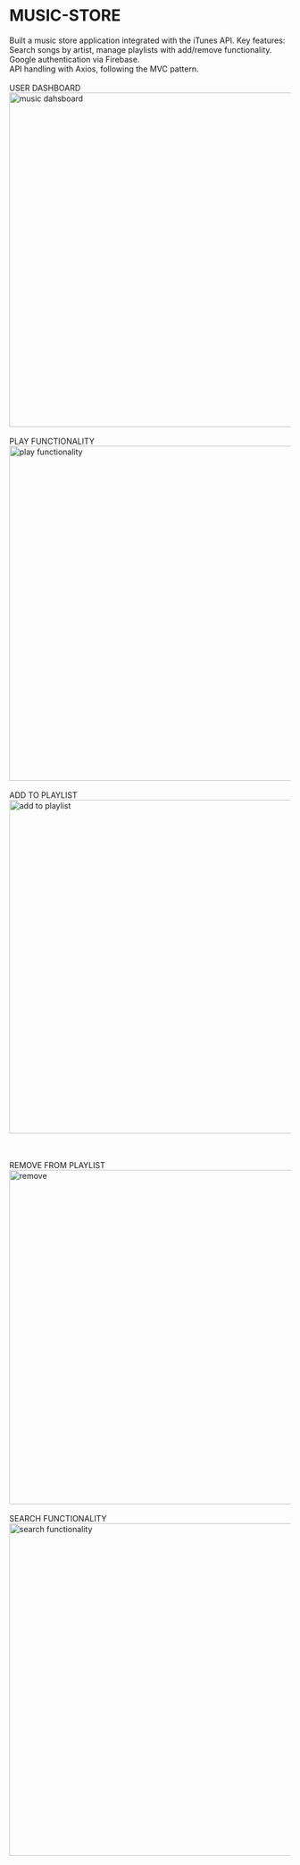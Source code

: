 # MUSIC-STORE <br>
Built a music store application integrated with the iTunes API. Key features:<br> 
      Search songs by artist, manage playlists with add/remove functionality.<br> 
      Google authentication via Firebase. <br>
      API handling with Axios, following the MVC pattern. 
      <br>
<br>
USER DASHBOARD <br>
<img width="598" alt="music dahsboard" src="https://github.com/user-attachments/assets/9baa758f-331a-4828-9ee5-514ec717a426">
<br>
<br>
PLAY FUNCTIONALITY   <br>
<img width="599" alt="play functionality" src="https://github.com/user-attachments/assets/b9aa8d16-a259-4d14-99e2-25010e0c506e">
<br>
<br>
 ADD TO PLAYLIST<br>
<img width="597" alt="add to playlist" src="https://github.com/user-attachments/assets/6e1c45d1-5f63-4978-86d6-52f6a4934a12">

<br>
<br>
REMOVE FROM PLAYLIST <br>
<img width="598" alt="remove" src="https://github.com/user-attachments/assets/fe45ba0a-76d0-4300-8024-95b08664a265">

<br>
<br>
SEARCH FUNCTIONALITY  <br>
<img width="595" alt="search functionality" src="https://github.com/user-attachments/assets/cd492d83-f558-49eb-93ea-2ef0d52c7091">
<br>
<br>



